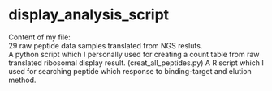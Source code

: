 # display_analysis_script
Content of my file:  
29 raw peptide data samples translated from NGS resluts.   
A python script which I personally used for creating a count table from raw translated ribosomal display result. (creat_all_peptides.py) 
A R script which I used for searching peptide which response to binding-target and elution method.
